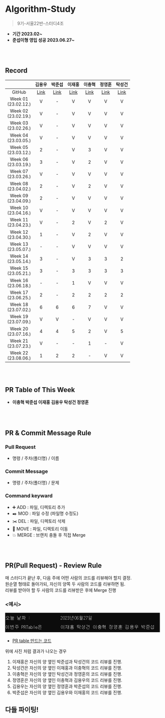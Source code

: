 # Algorithm-Study
> 9기-서울22반-스터디4조
- **기간 2023.02~**
- **준섭이형 영입 성공 2023.06.27~**

<br></br>

## Record
|  | 김용우 | 박준섭 | 이재홍 | 이충혁 | 정영훈 | 탁성건 |
| :---: | :---: | :---: | :---: | :---: | :---: | :---: |
| GitHub | [Link](https://github.com/soybean33) | [Link](https://github.com/zooonsp) | [Link](https://github.com/h78749891) | [Link](https://github.com/chyuk98) | [Link](https://github.com/ChocoBreeze) | [Link](https://github.com/profornnan) |
| Week 01</br>(23.02.12.) | V | - | V | V | V | V |
| Week 02</br>(23.02.19.) | V | - | V | V | V | V |
| Week 03</br>(23.02.26.) | V | - | V | V | V | V |
| Week 04</br>(23.03.05.) | V | - | V | V | V | V |
| Week 05</br>(23.03.12.) | 2 | - | V | 3 | V | V |
| Week 06</br>(23.03.19.) | 3 | - | V | 2 | V | V |
| Week 07</br>(23.03.26.) | V | - | V | V | V | V |
| Week 08</br>(23.04.02.) | 2 | - | V | 2 | V | V |
| Week 09</br>(23.04.09.) | 2 | - | V | V | V | V |
| Week 10</br>(23.04.16.) | V | - | V | V | V | V |
| Week 11</br>(23.04.23.) | V | - | 2 | V | 2 | V |
| Week 12</br>(23.04.30.) | 1 | - | V | 2 | V | V |
| Week 13</br>(23.05.07.) | - | - | V | V | V | V |
| Week 14</br>(23.05.14.) | 3 | - | V | 3 | 3 | 2 |
| Week 15</br>(23.05.21.) | 3 | - | 3 | 3 | 3 | 3 |
| Week 16</br>(23.06.18.) | - | - | 1 | V | V | V |
| Week 17</br>(23.06.25.) | 2 | - | 2 | 2 | 2 | 2 |
| Week 18</br>(23.07.02.) | 6 | 6 | 6 | 7 | V | V |
| Week 19</br>(23.07.09.) | V | V | - | V | V | V |
| Week 20</br>(23.07.16.) | 4 | 4 | 5 | 2 | V | 5 |
| Week 21</br>(23.07.23.) | V | - | - | 1 | - | V |
| Week 22</br>(23.08.06.) | 1 | 2 | 2 | - | V | V |

<br></br>

## PR Table of This Week
- **이충혁 박준섭 이재홍 김용우 탁성건 정영훈**

<br></br>

## PR & Commit Message Rule

### Pull Request
- 명령 / 주차(폴더명) / 이름

### Commit Message
- 명령 / 주차(폴더명) / 문제

### Command keyward
- :heavy_plus_sign: ADD : 파일, 디렉토리 추가
- :black_nib: MOD : 파일 수정 (파일명 수정도)
- :scissors: DEL : 파일, 디렉토리 삭제
- :open_file_folder: MOVE : 파일, 디렉토리 이동
- :boom: MERGE : 브랜치 충돌 후 직접 Merge

<br></br>

## PR(Pull Request) - Review Rule
매 스터디가 끝난 후, 다음 주에 어떤 사람의 코드를 리뷰해야 할지 결정. </br>
원순열 형태로 돌아가되, 자신의 양쪽 두 사람의 코드를 리뷰하면 됨. </br>
리뷰를 받아야 할 두 사람의 코드를 리뷰받은 후에 Merge 진행 </br>

### <예시>
![pic](./misc/%EC%98%88%EC%8B%9C%20PRtable.png)
- [PR table 만드는 코드](./misc/Making_PRtable.cpp)

위에 사진 처럼 결과가 나오는 경우 </br>
1. 이재홍은 자신의 양 옆인 박준섭과 탁성건의 코드 리뷰를 진행. </br>
2. 탁성건은 자신의 양 옆인 이재홍과 이충혁의 코드 리뷰를 진행. </br>
3. 이충혁은 자신의 양 옆인 탁성건과 정영훈의 코드 리뷰를 진행. </br>
4. 정영훈은 자신의 양 옆인 이충혁과 김용우의 코드 리뷰를 진행. </br>
5. 김용우는 자신의 양 옆인 정영훈과 박준섭의 코드 리뷰를 진행. </br>
6. 박준섭은 자신의 양 옆인 김용우와 이재홍의 코드 리뷰를 진행. </br>


## 다들 파이팅!
